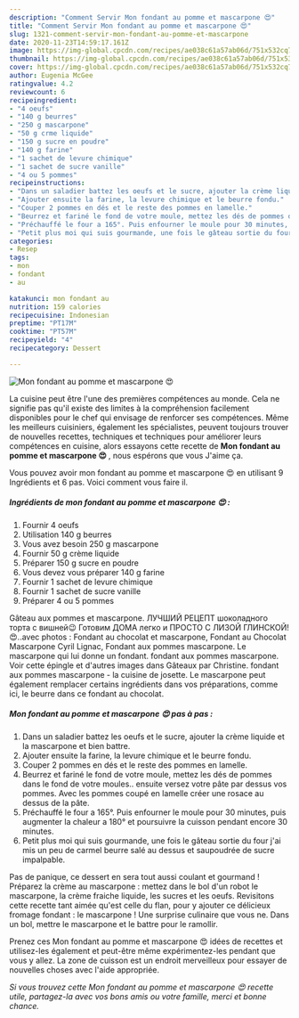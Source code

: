 ```yaml
---
description: "Comment Servir Mon fondant au pomme et mascarpone 😍"
title: "Comment Servir Mon fondant au pomme et mascarpone 😍"
slug: 1321-comment-servir-mon-fondant-au-pomme-et-mascarpone
date: 2020-11-23T14:59:17.161Z
image: https://img-global.cpcdn.com/recipes/ae038c61a57ab06d/751x532cq70/mon-fondant-au-pomme-et-mascarpone-😍-photo-principale-de-la-recette.jpg
thumbnail: https://img-global.cpcdn.com/recipes/ae038c61a57ab06d/751x532cq70/mon-fondant-au-pomme-et-mascarpone-😍-photo-principale-de-la-recette.jpg
cover: https://img-global.cpcdn.com/recipes/ae038c61a57ab06d/751x532cq70/mon-fondant-au-pomme-et-mascarpone-😍-photo-principale-de-la-recette.jpg
author: Eugenia McGee
ratingvalue: 4.2
reviewcount: 6
recipeingredient:
- "4 oeufs"
- "140 g beurres"
- "250 g mascarpone"
- "50 g crme liquide"
- "150 g sucre en poudre"
- "140 g farine"
- "1 sachet de levure chimique"
- "1 sachet de sucre vanille"
- "4 ou 5 pommes"
recipeinstructions:
- "Dans un saladier battez les oeufs et le sucre, ajouter la crème liquide et la mascarpone et bien battre."
- "Ajouter ensuite la farine, la levure chimique et le beurre fondu."
- "Couper 2 pommes en dés et le reste des pommes en lamelle."
- "Beurrez et fariné le fond de votre moule, mettez les dés de pommes dans le fond de votre moules.. ensuite versez votre pâte par dessus vos pommes. Avec les pommes coupé en lamelle créer une rosace au dessus de la pâte."
- "Préchauffé le four a 165°. Puis enfourner le moule pour 30 minutes, puis augmenter la chaleur a 180° et poursuivre la cuisson pendant encore 30 minutes."
- "Petit plus moi qui suis gourmande, une fois le gâteau sortie du four j&#39;ai mis un peu de carmel beurre salé au dessus et saupoudrée de sucre impalpable."
categories:
- Resep
tags:
- mon
- fondant
- au

katakunci: mon fondant au 
nutrition: 159 calories
recipecuisine: Indonesian
preptime: "PT17M"
cooktime: "PT57M"
recipeyield: "4"
recipecategory: Dessert

---
```



![Mon fondant au pomme et mascarpone 😍](https://img-global.cpcdn.com/recipes/ae038c61a57ab06d/751x532cq70/mon-fondant-au-pomme-et-mascarpone-😍-photo-principale-de-la-recette.jpg)

La cuisine peut être l'une des premières compétences au monde. Cela ne signifie pas qu'il existe des limites à la compréhension facilement disponibles pour le chef qui envisage de renforcer ses compétences. Même les meilleurs cuisiniers, également les spécialistes, peuvent toujours trouver de nouvelles recettes, techniques et techniques pour améliorer leurs compétences en cuisine, alors essayons cette recette de <strong> Mon fondant au pomme et mascarpone 😍 </strong>, nous espérons que vous J'aime ça.

<!--inarticleads1-->

Vous pouvez avoir mon fondant au pomme et mascarpone 😍 en utilisant 9 Ingrédients et 6 pas. Voici comment vous faire il.

##### Ingrédients de mon fondant au pomme et mascarpone 😍 :

1. Fournir 4 oeufs
1. Utilisation 140 g beurres
1. Vous avez besoin 250 g mascarpone
1. Fournir 50 g crème liquide
1. Préparer 150 g sucre en poudre
1. Vous devez vous préparer 140 g farine
1. Fournir 1 sachet de levure chimique
1. Fournir 1 sachet de sucre vanille
1. Préparer 4 ou 5 pommes


Gâteau aux pommes et mascarpone. ЛУЧШИЙ РЕЦЕПТ шоколадного торта с вишней😉 Готовим ДОМА легко и ПРОСТО С ЛИЗОЙ ГЛИНСКОЙ!😍..avec photos : Fondant au chocolat et mascarpone, Fondant au Chocolat Mascarpone Cyril Lignac, Fondant aux pommes mascarpone. Le mascarpone qui lui donne un fondant. fondant aux pommes mascarpone. Voir cette épingle et d&#39;autres images dans Gâteaux par Christine. fondant aux pommes mascarpone - la cuisine de josette. Le mascarpone peut également remplacer certains ingrédients dans vos préparations, comme ici, le beurre dans ce fondant au chocolat. 

<!--inarticleads2-->

##### Mon fondant au pomme et mascarpone 😍 pas à pas :

1. Dans un saladier battez les oeufs et le sucre, ajouter la crème liquide et la mascarpone et bien battre.
1. Ajouter ensuite la farine, la levure chimique et le beurre fondu.
1. Couper 2 pommes en dés et le reste des pommes en lamelle.
1. Beurrez et fariné le fond de votre moule, mettez les dés de pommes dans le fond de votre moules.. ensuite versez votre pâte par dessus vos pommes. Avec les pommes coupé en lamelle créer une rosace au dessus de la pâte.
1. Préchauffé le four a 165°. Puis enfourner le moule pour 30 minutes, puis augmenter la chaleur a 180° et poursuivre la cuisson pendant encore 30 minutes.
1. Petit plus moi qui suis gourmande, une fois le gâteau sortie du four j&#39;ai mis un peu de carmel beurre salé au dessus et saupoudrée de sucre impalpable.


Pas de panique, ce dessert en sera tout aussi coulant et gourmand ! Préparez la crème au mascarpone : mettez dans le bol d&#39;un robot le mascarpone, la crème fraiche liquide, les sucres et les oeufs. Revisitons cette recette tant aimée qu&#39;est celle du flan, pour y ajouter ce délicieux fromage fondant : le mascarpone ! Une surprise culinaire que vous ne. Dans un bol, mettre le mascarpone et le battre pour le ramollir. 

<!--inarticleads1-->

<p>
Prenez ces Mon fondant au pomme et mascarpone 😍 idées de recettes et utilisez-les également et peut-être même expérimentez-les pendant que vous y allez. La zone de cuisson est un endroit merveilleux pour essayer de nouvelles choses avec l'aide appropriée.
</p>

<p>
<i>Si vous trouvez cette Mon fondant au pomme et mascarpone 😍 recette utile, partagez-la avec vos bons amis ou votre famille, merci et bonne chance.</i>
</p>
